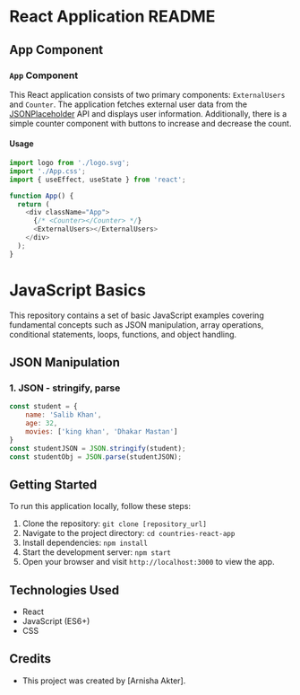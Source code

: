# React Application README

## App Component

### `App` Component

This React application consists of two primary components: `ExternalUsers` and `Counter`. The application fetches external user data from the [JSONPlaceholder](https://jsonplaceholder.typicode.com/) API and displays user information. Additionally, there is a simple counter component with buttons to increase and decrease the count.

#### Usage

```javascript
import logo from './logo.svg';
import './App.css';
import { useEffect, useState } from 'react';

function App() {
  return (
    <div className="App">
      {/* <Counter></Counter> */}
      <ExternalUsers></ExternalUsers>
    </div>
  );
}
```
# JavaScript Basics

This repository contains a set of basic JavaScript examples covering fundamental concepts such as JSON manipulation, array operations, conditional statements, loops, functions, and object handling.

## JSON Manipulation

### 1. JSON - stringify, parse

```javascript
const student = {
    name: 'Salib Khan',
    age: 32,
    movies: ['king khan', 'Dhakar Mastan']
}
const studentJSON = JSON.stringify(student);
const studentObj = JSON.parse(studentJSON);
```

## Getting Started

To run this application locally, follow these steps:

1. Clone the repository: `git clone [repository_url]`
2. Navigate to the project directory: `cd countries-react-app`
3. Install dependencies: `npm install`
4. Start the development server: `npm start`
5. Open your browser and visit `http://localhost:3000` to view the app.

## Technologies Used

- React
- JavaScript (ES6+)
- CSS

## Credits

- This project was created by [Arnisha Akter].

